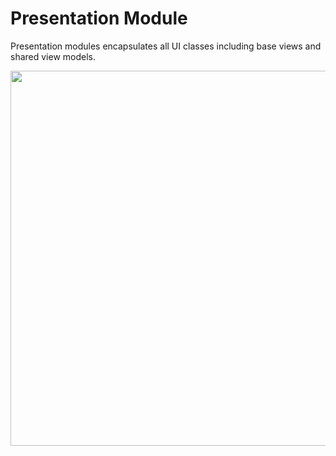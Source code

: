 # Presentation Module

Presentation modules encapsulates all UI classes including base views and shared view models.

<img src="https://github.com/swensonhe/gacha-android/blob/task-module-docs/blob/modular-arch-diagram2.png" height="600">

